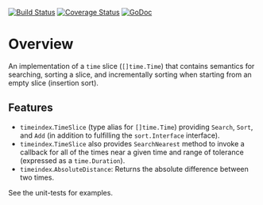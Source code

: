 [![Build Status](https://travis-ci.org/dsoprea/go-time-index.svg?branch=master)](https://travis-ci.org/dsoprea/go-time-index)
[![Coverage Status](https://coveralls.io/repos/github/dsoprea/go-time-index/badge.svg?branch=master)](https://coveralls.io/github/dsoprea/go-time-index?branch=master)
[![GoDoc](https://godoc.org/github.com/dsoprea/go-time-index?status.svg)](https://godoc.org/github.com/dsoprea/go-time-index)


# Overview

An implementation of a `time` slice (`[]time.Time`) that contains semantics for searching, sorting a slice, and incrementally sorting when starting from an empty slice (insertion sort).


## Features

- `timeindex`.`TimeSlice` (type alias for `[]time.Time`) providing `Search`, `Sort`, and `Add` (in addition to fulfilling the `sort.Interface` interface).
- `timeindex`.`TimeSlice` also provides `SearchNearest` method to invoke a callback for all of the times near a given time and range of tolerance (expressed as a `time.Duration`).
- `timeindex`.`AbsoluteDistance`: Returns the absolute difference between two times.

See the unit-tests for examples.
